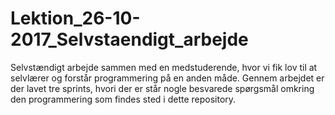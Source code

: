 # Lektion_26-10-2017_Selvstaendigt_arbejde

Selvstændigt arbejde sammen med en medstuderende, hvor vi fik lov til at selvlærer og forstår programmering på en anden måde.
Gennem arbejdet er der lavet tre sprints, hvori der er står nogle besvarede spørgsmål omkring den programmering som findes sted i dette repository.
